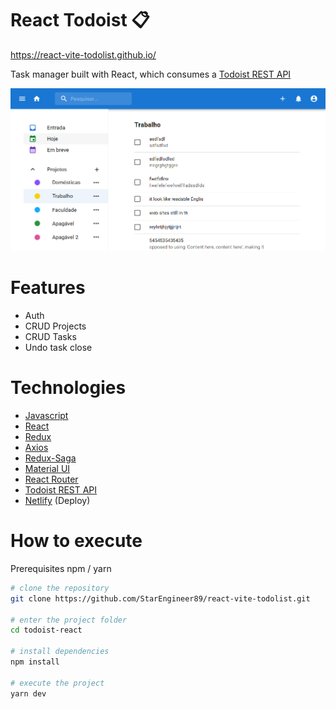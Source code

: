 # React Todoist :clipboard:

https://react-vite-todolist.github.io/

Task manager built with React, which consumes a [Todoist REST API](https://developer.todoist.com/rest/ "Todoist developer site")


![Main](https://raw.githubusercontent.com/roanrobersson/assets/master/react-todoist/main.png)

# Features
- Auth
- CRUD Projects
- CRUD Tasks
- Undo task close

# Technologies
- [Javascript](https://www.javascript.com/ "Javascript site")
- [React](https://reactjs.org/ "React site")
- [Redux](https://redux.js.org/ "Redux site")
- [Axios](https://axios-http.com/ "Axios site")
- [Redux-Saga](https://redux-saga.js.org/ "Redux-Saga site")
- [Material UI](https://mui.com/ "Material UI site")
- [React Router](https://reactrouter.com/ "React Router site")
- [Todoist REST API](https://developer.todoist.com/rest/ "Todoist developer site")
- [Netlify](https://www.netlify.com/ "Netlify site") (Deploy)

# How to execute
Prerequisites npm / yarn

```bash
# clone the repository
git clone https://github.com/StarEngineer89/react-vite-todolist.git

# enter the project folder
cd todoist-react

# install dependencies
npm install

# execute the project
yarn dev
```

